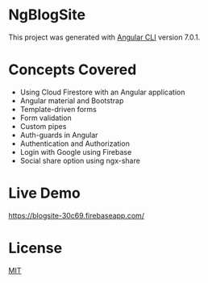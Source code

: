 # NgBlogSite

This project was generated with [Angular CLI](https://github.com/angular/angular-cli) version 7.0.1.

# Concepts Covered

- Using Cloud Firestore with an Angular application
- Angular material and Bootstrap
- Template-driven forms
- Form validation
- Custom pipes
- Auth-guards in Angular
- Authentication and Authorization
- Login with Google using Firebase
- Social share option using ngx-share

# Live Demo

https://blogsite-30c69.firebaseapp.com/

# License
[MIT](https://github.com/AnkitSharma-007/blogging-app-with-Angular-CloudFirestore/blob/master/LICENSE)

